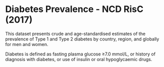 # Diabetes Prevalence - NCD RisC (2017)

This dataset presents crude and age-standardised estimates of the prevalence of Type 1 and Type 2 diabetes by country, region, and globally for men and women.

Diabetes is defined as fasting plasma glucose ≥7.0 mmol/L, or history of diagnosis with diabetes, or use of insulin or oral hypoglycaemic drugs.